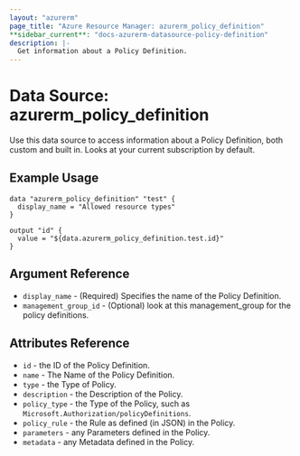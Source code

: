 ```yaml
---
layout: "azurerm"
page_title: "Azure Resource Manager: azurerm_policy_definition"
**sidebar_current**: "docs-azurerm-datasource-policy-definition"
description: |-
  Get information about a Policy Definition.
---
```


# Data Source: azurerm_policy_definition

Use this data source to access information about a Policy Definition, both custom and built in. Looks at your current subscription by default.

## Example Usage

```hcl
data "azurerm_policy_definition" "test" {
  display_name = "Allowed resource types"
}

output "id" {
  value = "${data.azurerm_policy_definition.test.id}"
}
```

## Argument Reference

* `display_name` - (Required) Specifies the name of the Policy Definition.
* `management_group_id` - (Optional) look at this management_group for the policy definitions.


## Attributes Reference

* `id` - the ID of the Policy Definition.
* `name` - The Name of the Policy Definition.
* `type` - the Type of Policy.
* `description` - the Description of the Policy.
* `policy_type` - the Type of the Policy, such as `Microsoft.Authorization/policyDefinitions`.
* `policy_rule` - the Rule as defined (in JSON) in the Policy.
* `parameters` - any Parameters defined in the Policy.
* `metadata` - any Metadata defined in the Policy.
